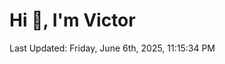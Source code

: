 <h1>Hi 👋, I'm Victor </h1>

<!--RECENT_ACTIVITY:start-->
<!--RECENT_ACTIVITY:end-->

<!--RECENT_ACTIVITY:last_update-->
Last Updated: Friday, June 6th, 2025, 11:15:34 PM
<!--RECENT_ACTIVITY:last_update_end-->
